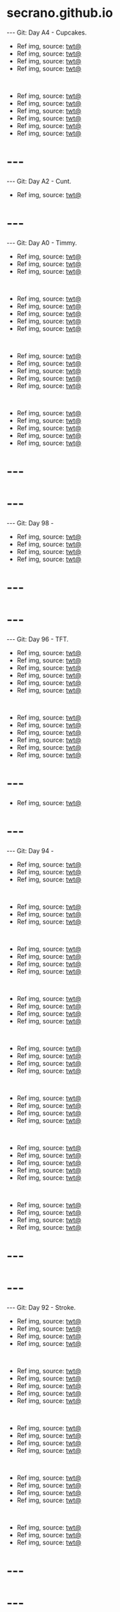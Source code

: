 # secrano.github.io

--- Git: Day A4 - Cupcakes.

- Ref img, source: [twt@](https://x.com/The25thNigga/status/1821387024344977524)
- Ref img, source: [twt@](https://x.com/DumbsYT/status/1821629871917060294)
- Ref img, source: [twt@](https://x.com/gunsnrosesgirl3/status/1821457845621051572)
- Ref img, source: [twt@](https://x.com/ShouldHaveCat/status/1821267709184692612)

<br/>

- Ref img, source: [twt@](https://x.com/FearedBuck/status/1820977939288355021)
- Ref img, source: [twt@](https://x.com/SomaKazima/status/1821393661185360299)
- Ref img, source: [twt@](https://x.com/SweetCuteCarry/status/1817350139477905594)
- Ref img, source: [twt@](https://x.com/wandakunpls/status/1821650809467388247)
- Ref img, source: [twt@](https://x.com/bklynb4by/status/1821504503301976341)
- Ref img, source: [twt@](https://x.com/Hatchofly_/status/1821539972421140733)

# ---

--- Git: Day A2 - Cunt.

- Ref img, source: [twt@](https://x.com/Coharrie_AI/status/1821486988081713446)

# ---

--- Git: Day A0 - Timmy.

- Ref img, source: [twt@](https://x.com/womenpostingws/status/1821010429679956391)
- Ref img, source: [twt@](https://x.com/ayeejuju/status/1821185298430357759)
- Ref img, source: [twt@](https://x.com/Yoda4ever/status/1821148303352066264)

<br/>

- Ref img, source: [twt@](https://x.com/HumansNoContext/status/1821132685756027366)
- Ref img, source: [twt@](https://x.com/Enezator/status/1821139987867287837)
- Ref img, source: [twt@](https://x.com/JasonHendrich/status/1821229494243619052)
- Ref img, source: [twt@](https://x.com/Yoda4ever/status/1821194612595470723)
- Ref img, source: [twt@](https://x.com/ElonChapo/status/1820900508602654893)

<br/>

- Ref img, source: [twt@](https://x.com/Rainmaker1973/status/1821183907531739327)
- Ref img, source: [twt@](https://x.com/AMAZlNGNATURE/status/1820848623522861442)
- Ref img, source: [twt@](https://x.com/ChefReactions/status/1821171468857753897)
- Ref img, source: [twt@](https://x.com/PicturesFoIder/status/1821109082834534806)
- Ref img, source: [twt@](https://x.com/AMAZlNGNATURE/status/1821186885663834323)

<br/>

- Ref img, source: [twt@](https://x.com/AMAZlNGNATURE/status/1820932915997409592)
- Ref img, source: [twt@](https://x.com/DesiSanatani/status/1821188995315085711)
- Ref img, source: [twt@](https://x.com/PostsOfCats/status/1821100748697915879)
- Ref img, source: [twt@](https://x.com/itsme_urstruly/status/1821202091823734794)
- Ref img, source: [twt@](https://x.com/FeynirLeaf/status/1821199642333188257)

# ---
# ---

--- Git: Day 98 - 

- Ref img, source: [twt@](https://x.com/toji_fusihiguro/status/1820828669356474780)
- Ref img, source: [twt@](https://x.com/AriseX0/status/1820829384409780464)
- Ref img, source: [twt@](https://x.com/zenin_toji123/status/1820846115920453644)
- Ref img, source: [twt@](https://x.com/onepiecepanel/status/1820417770825130072)

# ---
# ---

--- Git: Day 96 - TFT.

- Ref img, source: [twt@](https://x.com/nigeldanson/status/1820471306728427575)
- Ref img, source: [twt@](https://x.com/HoDaRaKe/status/1820792482353041633)
- Ref img, source: [twt@](https://x.com/Callimiya/status/1820428629022826638)
- Ref img, source: [twt@](https://x.com/EmiIiaSupremacy/status/1820650748742602834)
- Ref img, source: [twt@](https://x.com/ourboy83/status/1820645762512109913)
- Ref img, source: [twt@](https://x.com/HoDaRaKe/status/1820413623061389556)

<br/> 

- Ref img, source: [twt@](https://x.com/Fs_Hao_/status/1820370544778444878)
- Ref img, source: [twt@](https://x.com/TFTlatamCM/status/1819872573171130454)
- Ref img, source: [twt@](https://x.com/ItoArtLab/status/1820377134403330266)
- Ref img, source: [twt@](https://www.youtube.com/watch?v=KUvjPan9uyI)
- Ref img, source: [twt@](https://x.com/NoCatsNoLife_m/status/1820500439533748287)
- Ref img, source: [twt@](https://x.com/ai_zerara/status/1820833456739209334)
  
# ---

- Ref img, source: [twt@](https://x.com/sayaka_aiart/status/1820757541531648318)

# ---

--- Git: Day 94 - 

- Ref img, source: [twt@](https://x.com/ShouldHaveCat/status/1820357028662903261)
- Ref img, source: [twt@](https://x.com/popsvibe/status/1820120530034348534)
- Ref img, source: [twt@](https://x.com/womenpostingws/status/1820270180561543473)

<br/>

- Ref img, source: [twt@](https://x.com/ayeejuju/status/1820238642713096669)
- Ref img, source: [twt@](https://x.com/yosephpaulos/status/1820238805112353251)
- Ref img, source: [twt@](https://x.com/PicturesFoIder/status/1820129531438772480)

<br/>

- Ref img, source: [twt@](https://x.com/memechaotic/status/1820062197873074458)
- Ref img, source: [twt@](https://x.com/PostsOfCats/status/1820074382078709889)
- Ref img, source: [twt@](https://x.com/memechaotic/status/1820103353029808542)
- Ref img, source: [twt@](https://x.com/villainclouds/status/1819794488631709728)

<br/>

- Ref img, source: [twt@](https://x.com/Yoda4ever/status/1819835662243410044)
- Ref img, source: [twt@](https://x.com/TheCinesthetic/status/1820146533301457281)
- Ref img, source: [twt@](https://x.com/historyinmemes/status/1820268484527579268)
- Ref img, source: [twt@](https://x.com/PostsOfCats/status/1820168279723254238)

<br/>

- Ref img, source: [twt@](https://x.com/B1ackSchefter/status/1819853782206799881)
- Ref img, source: [twt@](https://x.com/MangaContexts/status/1820153403873362120)
- Ref img, source: [twt@](https://x.com/usdtermo/status/1820155891620192349)
- Ref img, source: [twt@](https://x.com/betchesugh/status/1820157117367820722)

<br/>

- Ref img, source: [twt@](https://x.com/Yush_1021/status/1819750207661461546)
- Ref img, source: [twt@](https://x.com/JamesLucasIT/status/1820149527266906453)
- Ref img, source: [twt@](https://x.com/ThebestFigen/status/1819925712419078321)
- Ref img, source: [twt@](https://x.com/instablog9ja/status/1819785800319410392)

<br/>

- Ref img, source: [twt@](https://x.com/TheFigen_/status/1820156741767623147)
- Ref img, source: [twt@](https://x.com/SilverTheGreatX/status/1820228831954776269)
- Ref img, source: [twt@](https://x.com/weirddalle/status/1819831917530718252)
- Ref img, source: [twt@](https://x.com/historyinmemes/status/1820236925846147360)
- Ref img, source: [twt@](https://x.com/Mr0bscurity/status/1820143472776761504)

<br/>

- Ref img, source: [twt@](https://x.com/TheCinesthetic/status/1820321835562479713)
- Ref img, source: [twt@](https://x.com/deadclawed/status/1820124977783587111)
- Ref img, source: [twt@](https://x.com/shitpost_2077/status/1820052066330616153)
- Ref img, source: [twt@](https://x.com/lion_sey/status/1820385253904552227)

# ---
# ---

--- Git: Day 92 - Stroke.

- Ref img, source: [twt@](https://x.com/nihmune/status/1819438161212346508)
- Ref img, source: [twt@](https://x.com/pewpiece/status/1819899303143375303)
- Ref img, source: [twt@](https://x.com/critical_reflex/status/1818506865258500303)
- Ref img, source: [twt@](https://x.com/silv_ex/status/1819715637540950327)

<br/>

- Ref img, source: [twt@](https://x.com/MangaContexts/status/1819725915435254213)
- Ref img, source: [twt@](https://x.com/msfujoshi23/status/1819885465107071106)
- Ref img, source: [twt@](https://x.com/miniapeur/status/1819926391569162522)
- Ref img, source: [twt@](https://x.com/xbtGBH/status/1819708596709388508)
- Ref img, source: [twt@](https://x.com/qiandailove/status/1820019020424167703)

<br/>

- Ref img, source: [twt@](https://x.com/Dino_illus/status/1819985481318240654)
- Ref img, source: [twt@](https://x.com/sori_cosplay/status/1819978065919008975)
- Ref img, source: [twt@](https://x.com/loong_blo/status/1819654012251369814)
- Ref img, source: [twt@](https://x.com/ying0yi/status/1819583208520142896)

<br/>

- Ref img, source: [twt@](https://x.com/noland0707/status/1819382272799527426)
- Ref img, source: [twt@](https://x.com/contextdogs/status/1819754447167508987)
- Ref img, source: [twt@](https://x.com/ShouldHaveCat/status/1819777697536487690)
- Ref img, source: [twt@](https://x.com/GifsAnime_/status/1819484930432528467)

<br/>

- Ref img, source: [twt@](https://x.com/majeliskucing/status/1819677087709729178)
- Ref img, source: [twt@](https://x.com/itswords_/status/1819742638066618790)
- Ref img, source: [twt@](https://x.com/TheHotterDancer/status/1819578960730378547)

# ---
# ---
